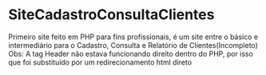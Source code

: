 # SiteCadastroConsultaClientes
Primeiro site feito em PHP para fins profissionais, é um site entre o básico e intermediário para o Cadastro, Consulta e Relatório de Clientes(Incompleto)
<br>
Obs: A tag Header não estava funcionando direito dentro do PHP, por isso que foi substituído por um redirecionamento html direto
